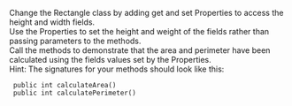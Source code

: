Change the Rectangle class by adding get and set Properties to access the height and width fields.\
Use the Properties to set the height and weight of the fields rather than passing parameters to the methods.\
Call the methods to demonstrate that the area and perimeter have been calculated using the fields values set by the Properties.\
Hint: The signatures for your methods should look like this:
     
     public int calculateArea()
     public int calculatePerimeter()
          
